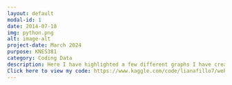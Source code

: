 ```yaml
---
layout: default
modal-id: 1
date: 2014-07-18
img: python.png
alt: image-alt
project-date: March 2024
purpose: KNES381
category: Coding Data
description: Here I have highlighted a few different graphs I have created from Python code and data sets.
Click here to view my code: https://www.kaggle.com/code/lianafillo7/website-code
---
```

